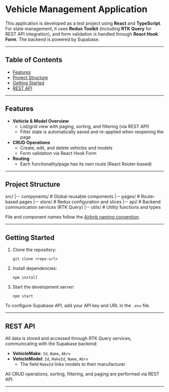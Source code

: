 # Vehicle Management Application

This application is developed as a test project using **React** and **TypeScript**. For state management, it uses **Redux Toolkit** (including **RTK Query** for REST API integration), and form validation is handled through **React Hook Form**. The backend is powered by Supabase.

---

## Table of Contents

- [Features](#features)
- [Project Structure](#project-structure)
- [Getting Started](#getting-started)
- [REST API](#rest-api)

---

## Features

- **Vehicle & Model Overview**
  - List/grid view with paging, sorting, and filtering (via REST API)
  - Filter state is automatically saved and re-applied when reopening the page
- **CRUD Operations**
  - Create, edit, and delete vehicles and models
  - Form validation via React Hook Form
- **Routing**
  - Each functionality/page has its own route (React Router-based)

---

## Project Structure

src/
|-- components/ # Global reusable components
|-- pages/ # Route-based pages
|-- store/ # Redux configuration and slices
|-- api/ # Backend communication services (RTK Query)
|-- utils/ # Utility functions and types


File and component names follow the [Airbnb naming convention](https://github.com/airbnb/javascript/tree/master/react#naming).

---

## Getting Started

1. Clone the repository:
    ```
    git clone <repo-url>
    ```
2. Install dependencies:
    ```
    npm install
    ```
3. Start the development server:
    ```
    npm start
    ```

To configure Supabase API, add your API key and URL in the `.env` file.

---

## REST API

All data is stored and accessed through RTK Query services, communicating with the Supabase backend:

- **VehicleMake**: `Id`, `Name`, `Abrv`
- **VehicleModel**: `Id`, `MakeId`, `Name`, `Abrv`
    - The field `MakeId` links models to their manufacturer

All CRUD operations, sorting, filtering, and paging are performed via REST API.

---
